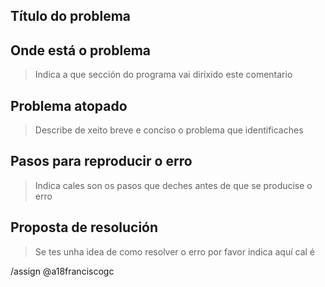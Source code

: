 ## Título do problema

>

## Onde está o problema

> Indica a que sección do programa vai dirixido este comentario

## Problema atopado

> Describe de xeito breve e conciso o problema que identificaches

## Pasos para reproducir o erro

> Indica cales son os pasos que deches antes de que se producise o erro

## Proposta de resolución

> Se tes unha idea de como resolver o erro por favor indica aquí cal é

<!-- Non modificar esta parte, serve para automatizar o proceso de asignación de tarefas -->

/assign @a18franciscogc

